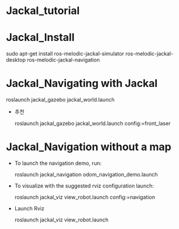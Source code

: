# Jackal_tutorial

# Jackal_Install

  sudo apt-get install ros-melodic-jackal-simulator ros-melodic-jackal-desktop ros-melodic-jackal-navigation

# Jackal_Navigating with Jackal

  roslaunch jackal_gazebo jackal_world.launch
  
  - 추천
  
    roslaunch jackal_gazebo jackal_world.launch config:=front_laser

# Jackal_Navigation without a map

  - To launch the navigation demo, run:
  
    roslaunch jackal_navigation odom_navigation_demo.launch
    
  - To visualize with the suggested rviz configuration launch:
  
    roslaunch jackal_viz view_robot.launch config:=navigation

  - Launch Rviz
    
     roslaunch jackal_viz view_robot.launch
